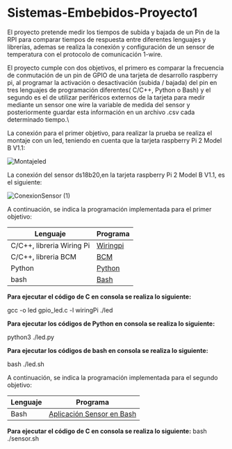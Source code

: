 # Sistemas-Embebidos-Proyecto1
El proyecto pretende medir los tiempos de subida y bajada de un Pin de la RPI para comparar tiempos de respuesta entre diferentes lenguajes y librerías, ademas se realiza la conexión y configuración de un sensor de temperatura con el protocolo de comunicación 1-wire.

El proyecto cumple con dos objetivos, el primero es comparar la frecuencia de conmutación de un pin de GPIO de una tarjeta de desarrollo raspberry pi, al programar la activación o desactivación (subida / bajada) del pin en tres lenguajes de programación diferentes( C/C++, Python o Bash) y el segundo es el de utilizar periféricos externos de la tarjeta para medir mediante un sensor one wire la variable de medida del sensor y posteriormente guardar esta información en un archivo .csv cada determinado tiempo.\\

La conexión para el primer objetivo, para realizar la prueba se realiza el montaje con un led, teniendo en cuenta que la tarjeta raspberry Pi 2 Model B V1.1:
                        
![Montajeled](https://user-images.githubusercontent.com/80786325/111538703-01537900-873b-11eb-9fce-9075bfeef7d4.PNG)

La conexión del sensor ds18b20,en la tarjeta raspberry Pi 2 Model B V1.1, es el siguiente:

![ConexionSensor (1)](https://user-images.githubusercontent.com/80786325/111538879-39f35280-873b-11eb-8fee-31c0a53a4f96.PNG)

A continuación, se indica la programación implementada para el primer objetivo:

| Lenguaje      | Programa |
| ------------- | ------------- |
| C/C++, libreria Wiring Pi  | [Wiringpi](https://github.com/Fredycuellar/Proyecto1_Sistemas_Embebidos/blob/94931f9a6c48a0345d5b23ea3d00ba4b70d7f1ef/WiringPi) |
| C/C++, libreria BCM |[BCM](https://github.com/Fredycuellar/Proyecto1_Sistemas_Embebidos/blob/17cf8d916295f7ada7c51e401e840512e4fff93e/BCM_) |
| Python | [Python](https://github.com/Fredycuellar/Proyecto1_Sistemas_Embebidos/blob/5f52e727b520e943d16d735efebd35be09166315/Python)  |
|bash | [Bash](https://github.com/Fredycuellar/Proyecto1_Sistemas_Embebidos/blob/d43c243f8bea0d57bbbf3a5e0e3c35a0b7ee1acd/Bash) |

**Para ejecutar el código de C en consola se realiza lo siguiente:**

gcc -o led gpio_led.c -l wiringPi
./led

**Para ejecutar los códigos de Python en consola se realiza lo siguiente:**

python3 ./led.py

**Para ejecutar los códigos de bash en consola se realiza lo siguiente:**

bash ./led.sh

A continuación, se indica la programación implementada para el segundo objetivo:

| Lenguaje      | Programa |
| ------------- | ------------- |
|Bash  | [Aplicación Sensor en Bash](https://github.com/Fredycuellar/Proyecto1_Sistemas_Embebidos/blob/a044cc04f32c177029d4b6a671705c3089545bdf/Sensor_Bash) |

**Para ejecutar el código de C en consola se realiza lo siguiente:**
bash ./sensor.sh
